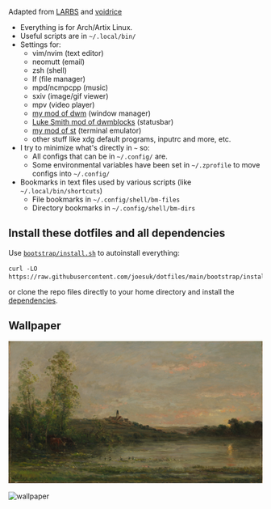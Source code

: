 Adapted from [LARBS](https://larbs.xyz) and [voidrice](https://github.com/LukeSmithxyz/voidrice)

- Everything is for Arch/Artix Linux.
- Useful scripts are in `~/.local/bin/`
- Settings for:
	- vim/nvim (text editor)
	- neomutt (email)
	- zsh (shell)
	- lf (file manager)
	- mpd/ncmpcpp (music)
	- sxiv (image/gif viewer)
	- mpv (video player)
	- [my mod of dwm](https://github.com/joesuk/dwm) (window manager)
	- [Luke Smith mod of dwmblocks](https://github.com/lukesmithxyz/dwmblocks) (statusbar)
	- [my mod of st](https://github.com/lukesmithxyz/st) (terminal emulator)
	- other stuff like xdg default programs, inputrc and more, etc.
- I try to minimize what's directly in `~` so:
	- All configs that can be in `~/.config/` are.
	- Some environmental variables have been set in `~/.zprofile` to move configs into `~/.config/`
- Bookmarks in text files used by various scripts (like `~/.local/bin/shortcuts`)
	- File bookmarks in `~/.config/shell/bm-files`
	- Directory bookmarks in `~/.config/shell/bm-dirs`

## Install these dotfiles and all dependencies

Use [`bootstrap/install.sh`](https://github.com/joesuk/dotfiles/blob/main/bootstrap/install.sh) to autoinstall everything:

```
curl -LO https://raw.githubusercontent.com/joesuk/dotfiles/main/bootstrap/install.sh
```
or clone the repo files directly to your home directory and install the
[dependencies](https://github.com/joesuk/dotfiles/blob/main/bootstrap/progs.csv).

## Wallpaper

![wallpaper](/.local/share/the_seine_morning.jpg)

<img src="https://useum.org/artwork/The-Seine-Morning-Charles-Francois-Daubigny-1874" alt="wallpaper" width="200"/>
